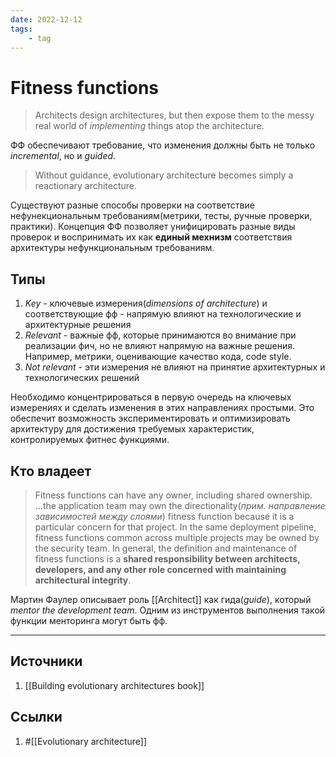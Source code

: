 ```yaml
---
date: 2022-12-12
tags:
    - tag
---
```

# Fitness functions

> Architects design architectures, but then expose them to the messy real world of *implementing* things atop the architecture.

ФФ обеспечивают требование, что изменения должны быть не только *incremental*, но и *guided*.

> Without guidance, evolutionary architecture becomes simply a reactionary architecture.

Существуют разные способы проверки на соответствие нефунекциональным требованиям(метрики, тесты, ручные проверки, практики). Концепция ФФ позволяет унифицировать разные виды проверок и воспринимать их как **единый мехнизм** соответствия архитектуры нефункциональным требованиям.

## Типы

1. *Key* - ключевые измерения(*dimensions of architecture*) и соответствующие фф - напрямую влияют на технологические и архитектурные решения
1. *Relevant* - важные фф, которые принимаются во внимание при реализации фич, но не влияют напрямую на важные решения. Например, метрики, оценивающие качество кода, code style.
1. *Not relevant* - эти измерения не влияют на принятие архитектурных и технологических решений

Необходимо концентрироваться в первую очередь на ключевых измерениях и сделать изменения в этих направлениях простыми. Это обеспечит возможность экспериментировать и оптимизировать архитектуру для достижения требуемых характеристик, контролируемых фитнес функциями.

## Кто владеет

> Fitness functions can have any owner, including shared ownership. ...the application team may own the directionality(*прим. направление зависимостей между слоями*) fitness function because it is a particular concern for that project. In the same deployment pipeline, fitness functions common across multiple projects may be owned by the security team. In general, the definition and maintenance of fitness functions is a **shared responsibility between architects, developers, and any other role concerned with maintaining architectural integrity**.

Мартин Фаулер описывает роль [[Architect]] как гида(*guide*), который *mentor the development team*. Одним из инструментов выполнения такой функции менторинга могут быть фф.

---

## Источники

1. [[Building evolutionary architectures book]]

## Ссылки

1. #[[Evolutionary architecture]]
